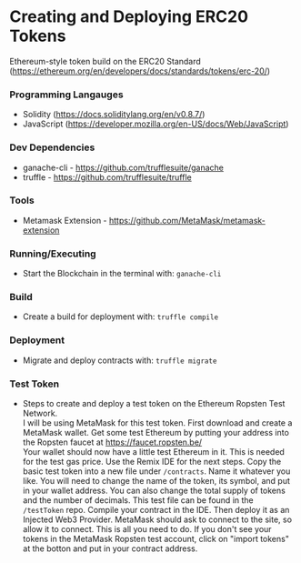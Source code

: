 # Creating and Deploying ERC20 Tokens
Ethereum-style token build on the ERC20 Standard (https://ethereum.org/en/developers/docs/standards/tokens/erc-20/)

### Programming Langauges 
* Solidity (https://docs.soliditylang.org/en/v0.8.7/)
* JavaScript (https://developer.mozilla.org/en-US/docs/Web/JavaScript)

### Dev Dependencies 
* ganache-cli - https://github.com/trufflesuite/ganache
* truffle - https://github.com/trufflesuite/truffle

### Tools
* Metamask Extension - https://github.com/MetaMask/metamask-extension 

### Running/Executing 
* Start the Blockchain in the terminal with: ```ganache-cli```

### Build
* Create a build for deployment with: ```truffle compile``` 

### Deployment 
* Migrate and deploy contracts with: ```truffle migrate``` 

### Test Token 
* Steps to create and deploy a test token on the Ethereum Ropsten Test Network. <br>
I will be using MetaMask for this test token. First download and create a MetaMask wallet. Get some test Ethereum by putting your address into the Ropsten faucet at https://faucet.ropsten.be/ <br>
Your wallet should now have a little test Ethereum in it. This is needed for the test gas price. Use the Remix IDE for the next steps. Copy the basic test token into a new file under ```/contracts```. Name it whatever you like. You will need to change the name of the token, its symbol, and put in your wallet address. You can also change the total supply of tokens and the number of decimals. This test file can be found in the ```/testToken``` repo. Compile your contract in the IDE. Then deploy it as an Injected Web3 Provider. MetaMask should ask to connect to the site, so allow it to connect. This is all you need to do. If you don't see your tokens in the MetaMask Ropsten test account, click on "import tokens" at the botton and put in your contract address. 
